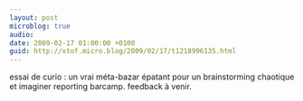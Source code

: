 ```yaml
---
layout: post
microblog: true
audio: 
date: 2009-02-17 01:00:00 +0100
guid: http://xtof.micro.blog/2009/02/17/t1218996135.html
---
```

essai de curio : un vrai méta-bazar épatant pour un brainstorming chaotique et imaginer reporting barcamp. feedback à venir.
